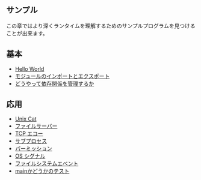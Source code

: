 <!-- # Examples -->
## サンプル

<!--
In this chapter you can find some example programs that you can use to learn
more about the runtime.
-->
この章ではより深くランタイムを理解するためのサンプルプログラムを見つけることが出来ます。

<!-- ## Basic -->
## 基本

<!--
- [Hello World](./examples/hello_world)
- [Import and Export Modules](./examples/import_export)
- [How to Manage Dependencies](./examples/manage_dependencies)
-->
- [Hello World](./examples/hello_world)
- [モジュールのインポートとエクスポート](./examples/import_export)
- [どうやって依存関係を管理するか](./examples/manage_dependencies)

<!-- ## Advanced -->
## 応用

<!--
- [Unix Cat](./examples/unix_cat)
- [File Server](./examples/file_server)
- [TCP Echo](./examples/tcp_echo)
- [Subprocess](./examples/subprocess)
- [Permissions](./examples/permissions)
- [OS Signals](./examples/os_signals)
- [File System Events](./examples/file_system_events)
- [Testing If Main](./examples/testing_if_main)
-->
- [Unix Cat](./examples/unix_cat)
- [ファイルサーバー](./examples/file_server)
- [TCP エコー](./examples/tcp_echo)
- [サブプロセス](./examples/subprocess)
- [パーミッション](./examples/permissions)
- [OS シグナル](./examples/os_signals)
- [ファイルシステムエベント](./examples/file_system_events)
- [mainかどうかのテスト](./examples/testing_if_main)
